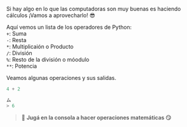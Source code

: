 Si hay algo en lo que las computadoras son muy buenas es haciendo cálculos ¡Vamos a aprovecharlo! :sunglasses:


Aquí vemos un lista de los operadores de Python:
<br>
`+`: Suma<br>
`-`: Resta<br>
`*`: Multiplicaión o Producto<br>
`/`: División<br>
`%`: Resto de la división o móodulo<br>
`**`: Potencia


Veamos algunas operaciones y sus salidas.
<br>

``` python
4 + 2

ム
> 6
```

> :memo: **Jugá en la consola a hacer operaciones matemáticas :smirk:**